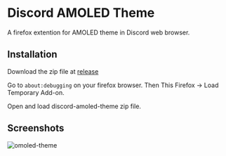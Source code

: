 # Discord AMOLED Theme
A firefox extention for AMOLED theme in Discord web browser.

## Installation

Download the zip file at [release](https://github.com/MiraBellierr/discord-amoled-theme/releases)
    
Go to `about:debugging` on your firefox browser. Then This Firefox -> Load Temporary Add-on.

Open and load discord-amoled-theme zip file.

## Screenshots
![omoled-theme](https://cdn.discordapp.com/attachments/873441703330185250/933437667302051850/Screenshot_2022-01-20_03-07-22.png)
